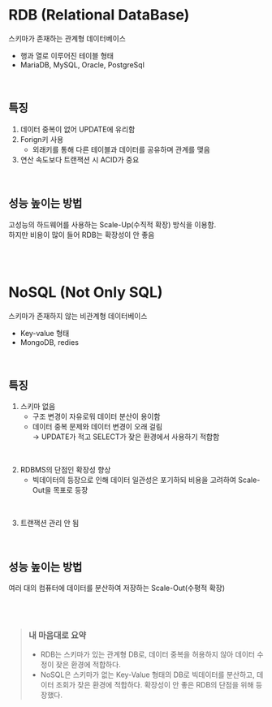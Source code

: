# RDB (Relational DataBase)
스키마가 존재하는 관계형 데이터베이스


- 행과 열로 이루어진 테이블 형태
- MariaDB, MySQL, Oracle, PostgreSql

<br>

## 특징
1. 데이터 중복이 없어 UPDATE에 유리함
2. Forign키 사용
   - 외래키를 통해 다른 테이블과 데이터를 공유하며 관계를 맺음
3. 연산 속도보다 트랜잭션 시 ACID가 중요

<br>

## 성능 높이는 방법
고성능의 하드웨어를 사용하는 Scale-Up(수직적 확장) 방식을 이용함.  
하지만 비용이 많이 들어 RDB는 확장성이 안 좋음

<br><br>

# NoSQL (Not Only SQL)
스키마가 존재하지 않는 비관계형 데이터베이스

- Key-value 형태
- MongoDB, redies

<br>

## 특징
1. 스키마 없음
    - 구조 변경이 자유로워 데이터 분산이 용이함
    - 데이터 중복 문제와 데이터 변경이 오래 걸림  
    → UPDATE가 적고 SELECT가 잦은 환경에서 사용하기 적합함

<br>

2. RDBMS의 단점인 확장성 향상
    - 빅데이터의 등장으로 인해 데이터 일관성은 포기하되 비용을 고려하여 Scale-Out을 목표로 등장

<br>

3. 트랜잭션 관리 안 됨

<br>

## 성능 높이는 방법
여러 대의 컴퓨터에 데이터를 분산하여 저장하는 Scale-Out(수평적 확장)

<br><br>

> ### 내 마음대로 요약
> - RDB는 스키마가 있는 관계형 DB로, 데이터 중복을 허용하지 않아 데이터 수정이 잦은 환경에 적합하다.
> - NoSQL은 스키마가 없는 Key-Value 형태의 DB로 빅데이터를 분산하고, 데이터 조회가 잦은 환경에 적합하다. 확장성이 안 좋은 RDB의 단점을 위해 등장했다.